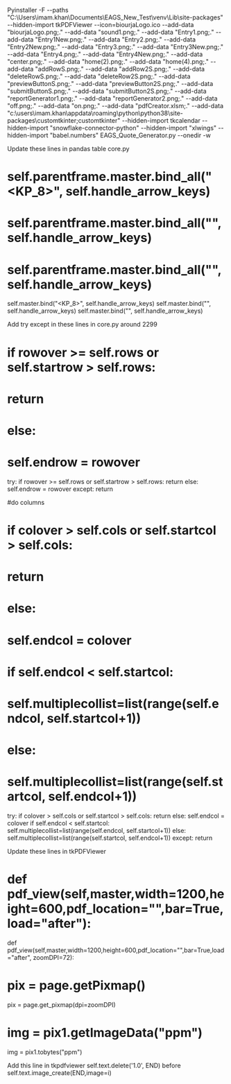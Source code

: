 Pyinstaller -F --paths "C:\Users\imam.khan\Documents\EAGS_New_Test\venv\Lib\site-packages" --hidden-import tkPDFViewer --icon=biourjaLogo.ico  --add-data "biourjaLogo.png;." --add-data "sound1.png;." --add-data "Entry1.png;." --add-data "Entry1New.png;." --add-data "Entry2.png;." --add-data "Entry2New.png;." --add-data "Entry3.png;." --add-data "Entry3New.png;." --add-data "Entry4.png;." --add-data "Entry4New.png;." --add-data "center.png;." --add-data "home(2).png;." --add-data "home(4).png;." --add-data "addRowS.png;." --add-data "addRow2S.png;." --add-data "deleteRowS.png;." --add-data "deleteRow2S.png;." --add-data "previewButtonS.png;." --add-data "previewButton2S.png;." --add-data "submitButtonS.png;." --add-data "submitButton2S.png;." --add-data "reportGenerator1.png;." --add-data "reportGenerator2.png;." --add-data "off.png;." --add-data "on.png;." --add-data "pdfCreator.xlsm;." --add-data "c:\users\imam.khan\appdata\roaming\python\python38\site-packages\customtkinter;customtkinter\" --hidden-import tkcalendar --hidden-import "snowflake-connector-python" --hidden-import "xlwings" --hidden-import "babel.numbers" EAGS_Quote_Generator.py --onedir -w




Update these lines in pandas table core.py
# self.parentframe.master.bind_all("<KP_8>", self.handle_arrow_keys)
# self.parentframe.master.bind_all("<Return>", self.handle_arrow_keys)
# self.parentframe.master.bind_all("<Tab>", self.handle_arrow_keys)
self.master.bind("<KP_8>", self.handle_arrow_keys)
self.master.bind("<Return>", self.handle_arrow_keys)
self.master.bind("<Tab>", self.handle_arrow_keys)

Add try except in these lines in core.py around 2299
# if rowover >= self.rows or self.startrow > self.rows:
#     return
# else:
#     self.endrow = rowover
try:
    if rowover >= self.rows or self.startrow > self.rows:
        return
    else:
        self.endrow = rowover
except:
    return

#do columns
# if colover > self.cols or self.startcol > self.cols:
#     return
# else:
#     self.endcol = colover
#     if self.endcol < self.startcol:
#         self.multiplecollist=list(range(self.endcol, self.startcol+1))
#     else:
#         self.multiplecollist=list(range(self.startcol, self.endcol+1))
try:
    if colover > self.cols or self.startcol > self.cols:
        return
    else:
        self.endcol = colover
        if self.endcol < self.startcol:
            self.multiplecollist=list(range(self.endcol, self.startcol+1))
        else:
            self.multiplecollist=list(range(self.startcol, self.endcol+1))
except:
    return


Update these lines in tkPDFViewer
# def pdf_view(self,master,width=1200,height=600,pdf_location="",bar=True,load="after"):
def pdf_view(self,master,width=1200,height=600,pdf_location="",bar=True,load="after", zoomDPI=72):

# pix = page.getPixmap()
pix = page.get_pixmap(dpi=zoomDPI)

# img = pix1.getImageData("ppm")
img = pix1.tobytes("ppm")

Add this line in tkpdfviewer
self.text.delete('1.0', END)
before
self.text.image_create(END,image=i)


